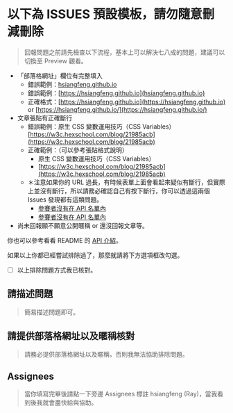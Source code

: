 # 以下為 ISSUES 預設模板，請勿隨意刪減刪除

> 回報問題之前請先檢查以下流程，基本上可以解決七八成的問題，建議可以切換至 Preview 觀看。

- 「部落格網址」欄位有完整填入
  - 錯誤範例：[hsiangfeng.github.io](hsiangfeng.github.io)
  - 錯誤範例：[https://hsiangfeng.github.io](hsiangfeng.github.io)
  - 正確格式：[https://hsiangfeng.github.io](https://hsiangfeng.github.io) or [https://hsiangfeng.github.io/](https://hsiangfeng.github.io/)
- 文章張貼有正確斷行
  - 錯誤範例：原生 CSS 變數運用技巧（CSS Variables）[https://w3c.hexschool.com/blog/21985acb](https://w3c.hexschool.com/blog/21985acb)
  - 正確範例：（可以參考張貼格式說明）
    - 原生 CSS 變數運用技巧（CSS Variables）
    - [https://w3c.hexschool.com/blog/21985acb](https://w3c.hexschool.com/blog/21985acb)
  - ＊注意如果你的 URL 過長，有時候表單上面會看起來疑似有斷行，但實際上並沒有斷行，所以請務必確認自己有按下斷行，你可以透過這兩個 Issues 發現都有這類問題。
    - [參賽者沒有在 API 名單內](https://github.com/hexschool/w3hexschool-API/issues/3)
    - [參賽者沒有在 API 名單內](https://github.com/hexschool/w3hexschool-API/issues/4)
- 尚未回報願不願意公開暱稱 or 還沒回報文章等。

你也可以參考看看 README 的 [API 介紹](https://github.com/hexschool/w3hexschool-API#api-%E4%BB%8B%E7%B4%B9)。

如果以上你都已經嘗試排除過了，那麼就請將下方選項框改勾選。

- [ ] 以上排除問題方式我已核對。

## 請描述問題

> 簡易描述問題即可。

## 請提供部落格網址以及暱稱核對

> 請務必提供部落格網址以及暱稱，否則我無法協助排除問題。

## Assignees

> 當你填寫完畢後請點一下旁邊 Assignees 標註 hsiangfeng (Ray)，當我看到後我就會盡快給與協助。
